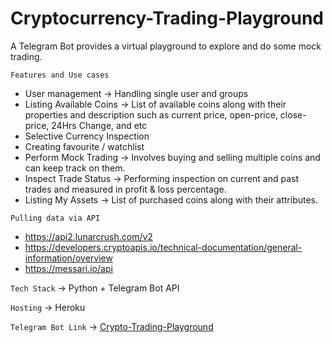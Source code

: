 # Cryptocurrency-Trading-Playground
A Telegram Bot provides a virtual playground to explore and do some mock trading.

`Features and Use cases`
- User management -> Handling single user and groups
- Listing Available Coins -> List of available coins along with their properties and description such as current price, open-price, close-price, 24Hrs Change, and etc
- Selective Currency Inspection
- Creating favourite / watchlist
- Perform Mock Trading -> Involves buying and selling multiple coins and can keep track on them.
- Inspect Trade Status -> Performing inspection on current and past trades and measured in profit & loss percentage.
- Listing My Assets -> List of purchased coins along with their attributes.

`Pulling data via API`
- https://api2.lunarcrush.com/v2
- https://developers.cryptoapis.io/technical-documentation/general-information/overview
- https://messari.io/api

`Tech Stack` -> Python + Telegram Bot API

`Hosting` -> Heroku

`Telegram Bot Link` ->  [Crypto-Trading-Playground](https://t.me/Crypto_trading_plaground_bot)
